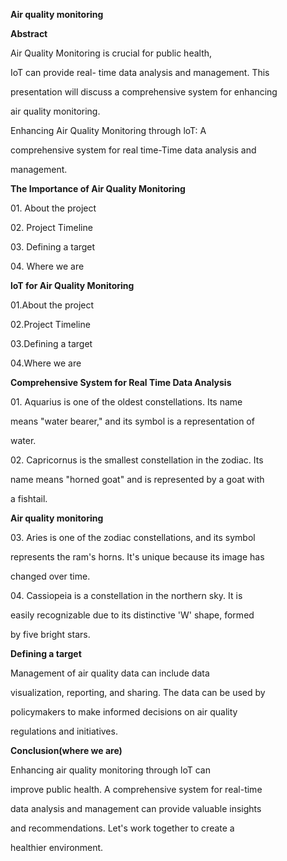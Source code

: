 <a name="br1"></a> 

**Air quality monitoring**

**Abstract**

Air Quality Monitoring is crucial for public health,

IoT can provide real- time data analysis and management. This

presentation will discuss a comprehensive system for enhancing

air quality monitoring.

Enhancing Air Quality Monitoring through loT: A

comprehensive system for real time-Time data analysis and

management.

**The Importance of Air Quality Monitoring**

01\. About the project

02\. Project Timeline

03\. Defining a target

04\. Where we are

**loT for Air Quality Monitoring**

01\.About the project

02\.Project Timeline

03\.Defining a target

04\.Where we are

**Comprehensive System for Real Time Data Analysis**

01\. Aquarius is one of the oldest constellations. Its name

means "water bearer," and its symbol is a representation of

water.

02\. Capricornus is the smallest constellation in the zodiac. Its

name means "horned goat" and is represented by a goat with

a fishtail.



<a name="br2"></a> 

**Air quality monitoring**

03\. Aries is one of the zodiac constellations, and its symbol

represents the ram's horns. It's unique because its image has

changed over time.

04\. Cassiopeia is a constellation in the northern sky. It is

easily recognizable due to its distinctive 'W' shape, formed

by five bright stars.

**Defining a target**

Management of air quality data can include data

visualization, reporting, and sharing. The data can be used by

policymakers to make informed decisions on air quality

regulations and initiatives.

**Conclusion(where we are)**

Enhancing air quality monitoring through loT can

improve public health. A comprehensive system for real-time

data analysis and management can provide valuable insights

and recommendations. Let's work together to create a

healthier environment.


